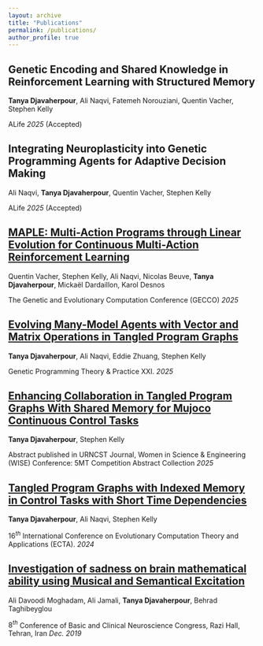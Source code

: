 ```yaml
---
layout: archive
title: "Publications"
permalink: /publications/
author_profile: true
---
```

<!-- ## Challenges of Predicting EUR/USD Forex Pairs Through Deep Learning Approaches

Amir Mirzaei, Arefeh KouhiRonaghi, Tanya Djavaherpour, Avin Kolahdooz, Dara Rahmati

$28^t{^h}$ International Computer Conference, the Computer Society of Iran.

(Under Review)

*Dec. 2022* -->

## Genetic Encoding and Shared Knowledge in Reinforcement Learning with Structured Memory

**Tanya Djavaherpour**, Ali Naqvi, Fatemeh Norouziani, Quentin Vacher, Stephen Kelly

ALife *2025* (Accepted)

## Integrating Neuroplasticity into Genetic Programming Agents for Adaptive Decision Making

Ali Naqvi, **Tanya Djavaherpour**, Quentin Vacher, Stephen Kelly

ALife *2025* (Accepted)

## [MAPLE: Multi-Action Programs through Linear Evolution for Continuous Multi-Action Reinforcement Learning](https://dl.acm.org/doi/10.1145/3712256.3726400)

Quentin Vacher, Stephen Kelly, Ali Naqvi, Nicolas Beuve, **Tanya Djavaherpour**, Mickaël Dardaillon, Karol Desnos

The Genetic and Evolutionary Computation Conference (GECCO) *2025*

## [Evolving Many-Model Agents with Vector and Matrix Operations in Tangled Program Graphs](https://link.springer.com/chapter/10.1007/978-981-96-0077-9_5)

**Tanya Djavaherpour**, Ali Naqvi, Eddie Zhuang, Stephen Kelly

Genetic Programming Theory & Practice XXI. *2025*

## [Enhancing Collaboration in Tangled Program Graphs With Shared Memory for Mujoco Continuous Control Tasks](https://www.urncst.com/index.php/urncst/article/view/852/474)

**Tanya Djavaherpour**, Stephen Kelly

Abstract published in URNCST Journal, Women in Science & Engineering (WISE) Conference: 5MT Competition Abstract Collection *2025*

## [Tangled Program Graphs with Indexed Memory in Control Tasks with Short Time Dependencies](https://www.scitepress.org/Papers/2024/130168/130168.pdf)

**Tanya Djavaherpour**, Ali Naqvi, Stephen Kelly 

$16^t{^h}$ International Conference on Evolutionary Computation Theory and Applications (ECTA).
*2024*

## [Investigation of sadness on brain mathematical ability using Musical and Semantical Excitation](https://www.researchgate.net/publication/339883075_Investigation_of_sadness_on_brain_mathematical_ability_using_Musical_and_Semantical_Excitation)

Ali Davoodi Moghadam, Ali Jamali, **Tanya Djavaherpour**, Behrad Taghibeyglou

$8^t{^h}$ Conference of Basic and Clinical Neuroscience Congress, Razi Hall, Tehran, Iran *Dec. 2019*

